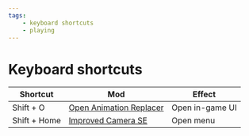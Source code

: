 ```yaml
---
tags:
    - keyboard shortcuts
    - playing
---
```


# Keyboard shortcuts

| Shortcut | Mod | Effect |
|---|---|---|
| Shift + O | [Open Animation Replacer](../mods/animations/oar_open_animation_replacer.md) | Open in-game UI |
| Shift + Home | [Improved Camera SE](../mods/immersion/improved_camera_se.md) | Open menu |
